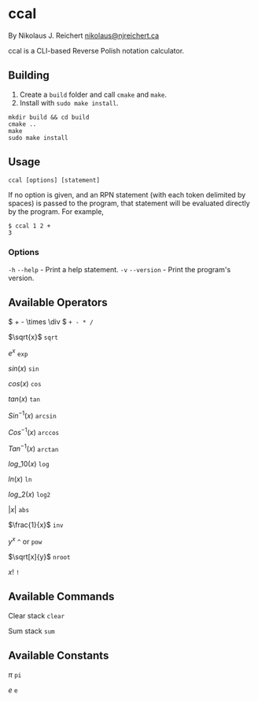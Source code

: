 # ccal

By Nikolaus J. Reichert <nikolaus@njreichert.ca>

ccal is a CLI-based Reverse Polish notation calculator.

## Building

1. Create a `build` folder and call `cmake` and `make`.
2. Install with `sudo make install`.

```
mkdir build && cd build
cmake ..
make
sudo make install
```

## Usage

`ccal [options] [statement]`

If no option is given, and an RPN statement (with each token delimited by spaces)
is passed to the program, that statement will be evaluated directly by the program.
For example,

```
$ ccal 1 2 +
3
```

### Options
`-h` `--help` - Print a help statement.
`-v` `--version` - Print the program's version.

## Available Operators

$ + - \times \div $ `+ - * /`

$\sqrt{x}$ `sqrt`

$e^x$ `exp`

$sin(x)$ `sin`

$cos(x)$ `cos`

$tan(x)$ `tan`

$Sin^{-1}(x)$ `arcsin`

$Cos^{-1}(x)$ `arccos`

$Tan^{-1}(x)$ `arctan`

$log\_{10}(x)$ `log`

$ln(x)$ `ln`

$log\_{2}(x)$ `log2`

$|x|$ `abs`

$\frac{1}{x}$ `inv`

$y^x$ `^` or `pow`

$\sqrt[x]{y}$ `nroot`

$x!$ `!`

## Available Commands

Clear stack `clear`

Sum stack `sum`

## Available Constants

$\pi$ `pi`

$e$ `e`

